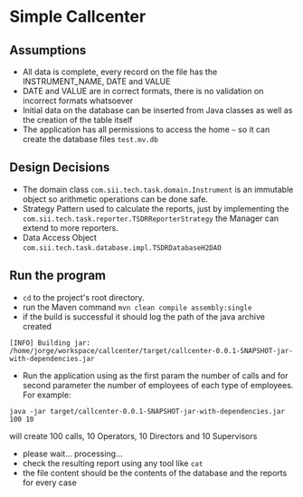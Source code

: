 # Simple Callcenter

## Assumptions

* All data is complete, every record on the file has the INSTRUMENT_NAME, DATE and VALUE
* DATE and VALUE are in correct formats, there is no validation on incorrect formats whatsoever
* Initial data on the database can be inserted from Java classes as well as the creation of the table itself
* The application has all permissions to access the home `~` so it can create the database files `test.mv.db`

## Design Decisions

* The domain class `com.sii.tech.task.domain.Instrument` is an immutable object so arithmetic operations can be done safe.
* Strategy Pattern used to calculate the reports, just by implementing the `com.sii.tech.task.reporter.TSDRReporterStrategy` the Manager can extend to more reporters.
* Data Access Object `com.sii.tech.task.database.impl.TSDRDatabaseH2DAO`

## Run the program

* `cd` to the project's root directory.
* run the Maven command `mvn clean compile assembly:single`
* if the build is successful it should log the path of the java archive created

`[INFO] Building jar: /home/jorge/workspace/callcenter/target/callcenter-0.0.1-SNAPSHOT-jar-with-dependencies.jar`

* Run the application using as the first param the number of calls and for second parameter the number of employees of each type of employees. For example:

`java -jar target/callcenter-0.0.1-SNAPSHOT-jar-with-dependencies.jar 100 10`

will create 100 calls, 10 Operators, 10 Directors and 10 Supervisors

* please wait... processing...
* check the resulting report using any tool like `cat`
* the file content should be the contents of the database and the reports for every case
